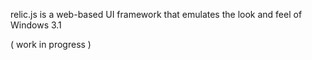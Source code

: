 relic.js is a web-based UI framework that emulates the look and feel of Windows 3.1

( work in progress )